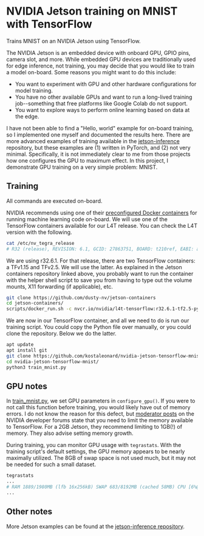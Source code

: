 # NVIDIA Jetson training on MNIST with TensorFlow

Trains MNIST on an NVIDIA Jetson using TensorFlow.

The NVIDIA Jetson is an embedded device with onboard GPU, GPIO pins, camera
slot, and more. While embedded GPU devices are traditionally used for edge
inference, not training, you may decide that you would like to train a model
on-board. Some reasons you might want to do this include:

* You want to experiment with GPU and other hardware configurations for model
training.
* You have no other available GPUs and want to run a long-lived training
job--something that free platforms like Google Colab do not support.
* You want to explore ways to perform online learning based on data at the
edge.

I have not been able to find a "Hello, world" example for on-board training, so
I implemented one myself and documented the results here. There are more
advanced examples of training available in the [jetson-inference](https://github.com/dusty-nv/jetson-inference/tree/master/python/training)
repository, but these examples are (1) written in PyTorch, and (2) not very
minimal. Specifically, it is not immediately clear to me from those projects
how one configures the GPU to maximum effect. In this project, I demonstrate
GPU training on a very simple problem: MNIST.

## Training

All commands are executed on-board.

NVIDIA recommends using one of their [preconfigured Docker containers](https://github.com/dusty-nv/jetson-containers)
for running machine learning code on-board. We will use one of the TensorFlow
containers available for our L4T release. You can check the L4T version with
the following.

```bash
cat /etc/nv_tegra_release
# R32 (release), REVISION: 6.1, GCID: 27863751, BOARD: t210ref, EABI: aarch64, DATE: Mon Jul 26 19:20:30 UTC 2021
```

We are using r32.6.1. For that release, there are two TensorFlow containers: a
TFv1.15 and TFv2.5. We will use the latter. As explained in the Jetson
containers repository linked above, you probably want to run the container with
the helper shell script to save you from having to type out the volume mounts,
X11 forwarding (if applicable), etc.

```bash
git clone https://github.com/dusty-nv/jetson-containers
cd jetson-containers/
scripts/docker_run.sh -c nvcr.io/nvidia/l4t-tensorflow:r32.6.1-tf2.5-py3
```

We are now in our TensorFlow container, and all we need to do is run our
training script. You could copy the Python file over manually, or you could
clone the repository. Below we do the latter.

```bash
apt update
apt install git
git clone https://github.com/kostaleonard/nvidia-jetson-tensorflow-mnist.git
cd nvidia-jetson-tensorflow-mnist/
python3 train_mnist.py
```

## GPU notes

In [train_mnist.py](train_mnist.py), we set GPU parameters in
`configure_gpu()`. If you were to not call this function before training, you
would likely have out of memory errors. I do not know the reason for this
defect, but [moderator posts](https://forums.developer.nvidia.com/t/jetson-nano-running-out-of-memory-resourceexhaustederror-oom-when-allocating-tensor-with-shape-3-3-512-1024/154513/5)
on the NVIDIA developer forums state that you need to limit the memory
available to TensorFlow. For a 2GB Jetson, they recommend limiting to 1GB(!) of
memory. They also advise setting memory growth.

During training, you can monitor GPU usage with `tegrastats`. With the training
script's default settings, the GPU memory appears to be nearly maximally
utilized. The 8GB of swap space is not used much, but it may not be needed for
such a small dataset.

```bash
tegrastats
...
# RAM 1889/1980MB (lfb 16x256kB) SWAP 683/8192MB (cached 58MB) CPU [6%@102,5%@102,15%@102,12%@102] EMC_FREQ 0% GR3D_FREQ 0% PLL@27C CPU@28C PMIC@50C GPU@29C AO@36.5C thermal@28.5C
...
```

## Other notes

More Jetson examples can be found at the [jetson-inference repository](https://github.com/dusty-nv/jetson-inference).
